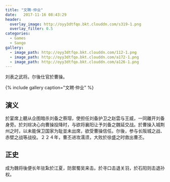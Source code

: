 ```yaml
---
title: "文聘·仲业"
date:   2017-11-16 08:43:29
header:
  overlay_image: http://oyy3dtfqo.bkt.clouddn.com/s319-1.png
  overlay_filter: 0.5
categories:
  - Games
  - Sango
gallery:
  - image_path: http://oyy3dtfqo.bkt.clouddn.com/112-1.png
  - image_path: http://oyy3dtfqo.bkt.clouddn.com/a172-1.png
  - image_path: http://oyy3dtfqo.bkt.clouddn.com/a126-1.png
---
```


刘表之武将。尔後仕官於曹操。

{% include gallery caption="文聘·仲业" %}

## 演义

於宴席上聽从企图暗杀刘备之蔡瑁，使担任刘备护卫之赵雲与王威，一同離开刘备身旁。於刘琮决心向曹操投降时，与欲将襄阳让予刘备之魏延交战。於曹操入城荆州之时，以未能保卫国家为耻並未出席，欲受曹操信任。尔後，参与长阪城之战、赤壁之战等战役。２２４年，曹丕进攻濡须，大败於徐盛之时救出曹丕。

## 正史

成为魏将後便长年驻紮於江夏，防禦蜀吴来击。於寻口击退关羽，於石阳则击退孙权。